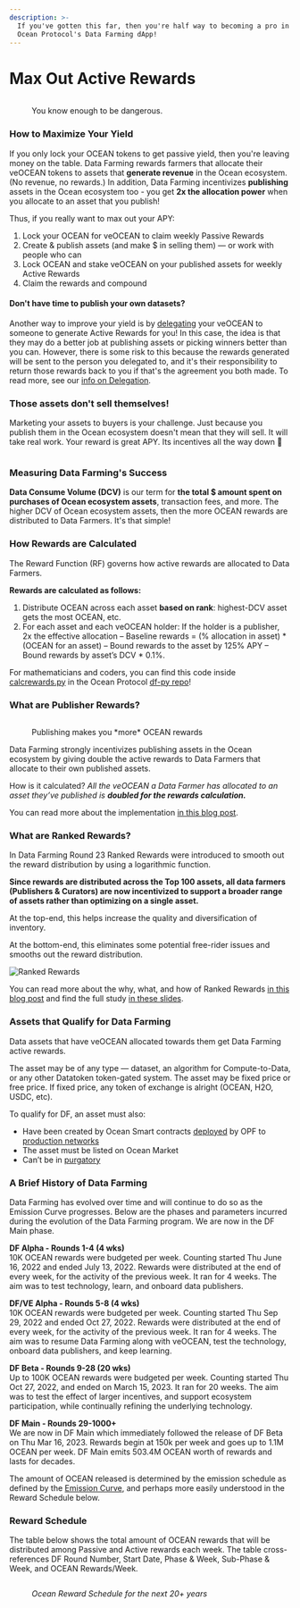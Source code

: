 ```yaml
---
description: >-
  If you've gotten this far, then you're half way to becoming a pro in
  Ocean Protocol's Data Farming dApp!
---
```


# Max Out Active Rewards

<figure><img src="../.gitbook/assets/gif/i-know-kung-fu.gif" alt=""><figcaption><p>You know enough to be dangerous.</p></figcaption></figure>

### How to Maximize Your Yield

If you only lock your OCEAN tokens to get passive yield, then you're leaving money on the table. Data Farming rewards farmers that allocate their veOCEAN tokens to assets that **generate revenue** in the Ocean ecosystem. (No revenue, no rewards.) In addition, Data Farming incentivizes **publishing** assets in the Ocean ecosystem too - you get **2x the allocation power** when you allocate to an asset that you publish!

Thus, if you really want to max out your APY:

1. Lock your OCEAN for veOCEAN to claim weekly Passive Rewards
2. Create & publish assets (and make $ in selling them) — or work with people who can
3. Lock OCEAN and stake veOCEAN on your published assets for weekly Active Rewards
4. Claim the rewards and compound

#### Don't have time to publish your own datasets?

Another way to improve your yield is by [delegating](../user-guides/how-to-data-farm.md#how-to-delegate-your-active-rewards) your veOCEAN to someone to generate Active Rewards for you! In this case, the idea is that they may do a better job at publishing assets or picking winners better than you can. However, there is some risk to this because the rewards generated will be sent to the person you delegated to, and it's their responsibility to return those rewards back to you if that's the agreement you both made. To read more, see our [info on Delegation](../user-guides/how-to-data-farm.md#how-to-delegate-your-active-rewards).

### Those assets don't sell themselves!

Marketing your assets to buyers is your challenge. Just because you publish them in the Ocean ecosystem doesn't mean that they will sell. It will take real work. Your reward is great APY. Its incentives all the way down 🙂

<figure><img src="../.gitbook/assets/gif/hustlin.gif" alt=""><figcaption></figcaption></figure>

### Measuring Data Farming's Success

**Data Consume Volume (DCV)** is our term for **the total $ amount spent on purchases of Ocean ecosystem assets**, transaction fees, and more. The higher DCV of Ocean ecosystem assets, then the more OCEAN rewards are distributed to Data Farmers. It's that simple!

### How Rewards are Calculated

The Reward Function (RF) governs how active rewards are allocated to Data Farmers.

**Rewards are calculated as follows:**

1. Distribute OCEAN across each asset **based on rank**: highest-DCV asset gets the most OCEAN, etc.
2. For each asset and each veOCEAN holder: If the holder is a publisher, 2x the effective allocation – Baseline rewards = (% allocation in asset) \* (OCEAN for an asset) – Bound rewards to the asset by 125% APY – Bound rewards by asset’s DCV \* 0.1%.

For mathematicians and coders, you can find this code inside [calcrewards.py](https://github.com/oceanprotocol/df-py/blob/main/df\_py/volume/calc\_rewards.py) in the Ocean Protocol [df-py repo](https://github.com/oceanprotocol/df-py/)!

### What are Publisher Rewards?

<figure><img src="../.gitbook/assets/gif/just-publish.gif" alt=""><figcaption><p>Publishing makes you *more* OCEAN rewards</p></figcaption></figure>

Data Farming strongly incentivizes publishing assets in the Ocean ecosystem by giving double the active rewards to Data Farmers that allocate to their own published assets.

How is it calculated? _All the veOCEAN a Data Farmer has allocated to an asset they’ve published is **doubled for the rewards calculation.**_

You can read more about the implementation [in this blog post](https://blog.oceanprotocol.com/data-farming-publisher-rewards-f2639525e508).

### What are Ranked Rewards?

In Data Farming Round 23 Ranked Rewards were introduced to smooth out the reward distribution by using a logarithmic function.

**Since rewards are distributed across the Top 100 assets, all data farmers (Publishers & Curators) are now incentivized to support a broader range of assets rather than optimizing on a single asset.**

At the top-end, this helps increase the quality and diversification of inventory.

At the bottom-end, this eliminates some potential free-rider issues and smooths out the reward distribution.

![Ranked Rewards](../.gitbook/assets/rewards/ranked\_rewards\_study.png)

You can read more about the why, what, and how of Ranked Rewards [in this blog post](https://blog.oceanprotocol.com/data-farming-df22-completed-df23-started-reward-function-tuned-ffd4359657ee) and find the full study [in these slides](https://docs.google.com/presentation/d/1HIA2zV8NUPpCELmi2WFwnAbHmFFrcXjNQiCpEqJ2Jdg/).

### Assets that Qualify for Data Farming

Data assets that have veOCEAN allocated towards them get Data Farming active rewards.

The asset may be of any type — dataset, an algorithm for Compute-to-Data, or any other Datatoken token-gated system. The asset may be fixed price or free price. If fixed price, any token of exchange is alright (OCEAN, H2O, USDC, etc).

To qualify for DF, an asset must also:

* Have been created by Ocean Smart contracts [deployed](https://github.com/oceanprotocol/contracts/blob/v4main/addresses/address.json) by OPF to [production networks](../discover/networks/)
* The asset must be listed on Ocean Market
* Can’t be in [purgatory](https://github.com/oceanprotocol/list-purgatory/blob/main/policies/README.md)

### A Brief History of Data Farming

Data Farming has evolved over time and will continue to do so as the Emission Curve progresses. Below are the phases and parameters incurred during the evolution of the Data Farming program. We are now in the DF Main phase.

**DF Alpha - Rounds 1-4 (4 wks)**\
10K OCEAN rewards were budgeted per week. Counting started Thu June 16, 2022 and ended July 13, 2022. Rewards were distributed at the end of every week, for the activity of the previous week. It ran for 4 weeks. The aim was to test technology, learn, and onboard data publishers.

**DF/VE Alpha - Rounds 5-8 (4 wks)**\
10K OCEAN rewards were budgeted per week. Counting started Thu Sep 29, 2022 and ended Oct 27, 2022. Rewards were distributed at the end of every week, for the activity of the previous week. It ran for 4 weeks. The aim was to resume Data Farming along with veOCEAN, test the technology, onboard data publishers, and keep learning.

**DF Beta - Rounds 9-28 (20 wks)**\
Up to 100K OCEAN rewards were budgeted per week. Counting started Thu Oct 27, 2022, and ended on March 15, 2023. It ran for 20 weeks. The aim was to test the effect of larger incentives, and support ecosystem participation, while continually refining the underlying technology.

**DF Main - Rounds 29-1000+**\
We are now in DF Main which immediately followed the release of DF Beta on Thu Mar 16, 2023. Rewards begin at 150k per week and goes up to 1.1M OCEAN per week. DF Main emits 503.4M OCEAN worth of rewards and lasts for decades.

The amount of OCEAN released is determined by the emission schedule as defined by the [Emission Curve](df-emissions-apys.md#emissions--first-5-years), and perhaps more easily understood in the Reward Schedule below.

### Reward Schedule

The table below shows the total amount of OCEAN rewards that will be distributed among Passive and Active rewards each week. The table cross-references DF Round Number, Start Date, Phase & Week, Sub-Phase & Week, and OCEAN Rewards/Week.

<figure><img src="../.gitbook/assets/rewards/reward_schedule.png" alt=""><figcaption><p><em>Ocean Reward Schedule for the next 20+ years</em></p></figcaption></figure>

<figure><img src="../.gitbook/assets/gif/cash-flow.gif" alt=""><figcaption></figcaption></figure>
